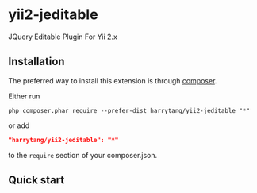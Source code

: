yii2-jeditable
==============

JQuery Editable Plugin For Yii 2.x

Installation
------------

The preferred way to install this extension is through [composer](http://getcomposer.org/download/).

Either run

```
php composer.phar require --prefer-dist harrytang/yii2-jeditable "*"
```

or add

```json
"harrytang/yii2-jeditable": "*"
```

to the `require` section of your composer.json.

Quick start
-----------
